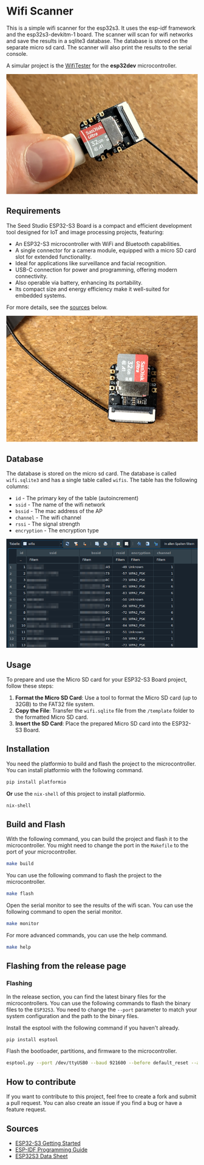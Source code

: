 # Wifi Scanner

This is a simple wifi scanner for the esp32s3. It uses the esp-idf framework and the esp32s3-devkitm-1 board. The scanner will scan for wifi networks and save the results in a sqlite3 database. The database is stored on the separate micro sd card. The scanner will also print the results to the serial console.

A simular project is the [WifiTester](https://github.com/Friedjof/WifiTester) for the **esp32dev** microcontroller.

![ESP32S3 Size](./images/esp32s3-size.jpg)

## Requirements
The Seed Studio ESP32-S3 Board is a compact and efficient development tool designed for IoT and image processing projects, featuring:

- An ESP32-S3 microcontroller with WiFi and Bluetooth capabilities.
- A single connector for a camera module, equipped with a micro SD card slot for extended functionality.
- Ideal for applications like surveillance and facial recognition.
- USB-C connection for power and programming, offering modern connectivity.
- Also operable via battery, enhancing its portability.
- Its compact size and energy efficiency make it well-suited for embedded systems.

For more details, see the [sources](#sources) below.

![ESP32S3](./images/esp32s3.png)

## Database
The database is stored on the micro sd card. The database is called `wifi.sqlite3` and has a single table called `wifis`. The table has the following columns:
- `id` - The primary key of the table (autoincrement)
- `ssid` - The name of the wifi network
- `bssid` - The mac address of the AP
- `channel` - The wifi channel
- `rssi` - The signal strength
- `encryption` - The encryption type

![Database with dummy data](./images/database-dump.png)

## Usage
To prepare and use the Micro SD card for your ESP32-S3 Board project, follow these steps:

1. **Format the Micro SD Card**: Use a tool to format the Micro SD card (up to 32GB) to the FAT32 file system.
2. **Copy the File**: Transfer the `wifi.sqlite` file from the `/template` folder to the formatted Micro SD card.
3. **Insert the SD Card**: Place the prepared Micro SD card into the ESP32-S3 Board.

## Installation
You need the platformio to build and flash the project to the microcontroller. You can install platformio with the following command.
```bash
pip install platformio
```
**Or** use the `nix-shell` of this project to install platformio.
```bash
nix-shell
```

## Build and Flash
With the following command, you can build the project and flash it to the microcontroller. You might need to change the port in the `Makefile` to the port of your microcontroller.
```bash
make build
```
You can use the following command to flash the project to the microcontroller.
```bash
make flash
```
Open the serial monitor to see the results of the wifi scan. You can use the following command to open the serial monitor.
```bash
make monitor
```
For more advanced commands, you can use the help command.
```bash
make help
```

## Flashing from the release page
### Flashing
In the release section, you can find the latest binary files for the microcontrollers. You can use the following commands to flash the binary files to the `ESP32S3`.
You need to change the `--port` parameter to match your system configuration and the path to the binary files.

Install the esptool with the following command if you haven't already.
```bash
pip install esptool
```

Flash the bootloader, partitions, and firmware to the microcontroller.
```bash
esptool.py --port /dev/ttyUSB0 --baud 921600 --before default_reset --after hard_reset write_flash -z --flash_mode dio --flash_freq 40m --flash_size detect 0x1000 bootloader.bin 0x8000 partitions.bin 0x10000 firmware.bin
```

## How to contribute
If you want to contribute to this project, feel free to create a fork and submit a pull request. You can also create an issue if you find a bug or have a feature request.

## Sources
- [ESP32-S3 Getting Started](https://wiki.seeedstudio.com/xiao_esp32s3_getting_started/)
- [ESP-IDF Programming Guide](https://docs.espressif.com/projects/esp-idf/en/latest/esp32s3/index.html)
- [ESP32S3 Data Sheet](https://www.espressif.com/sites/default/files/documentation/esp32-s3_datasheet_en.pdf)
